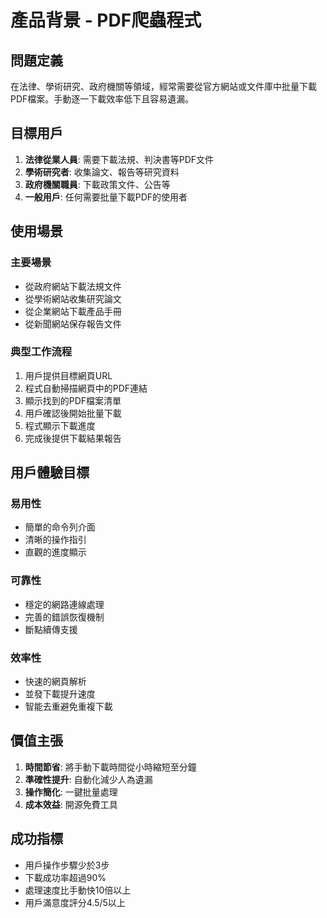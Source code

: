 # 產品背景 - PDF爬蟲程式

## 問題定義
在法律、學術研究、政府機關等領域，經常需要從官方網站或文件庫中批量下載PDF檔案。手動逐一下載效率低下且容易遺漏。

## 目標用戶
1. **法律從業人員**: 需要下載法規、判決書等PDF文件
2. **學術研究者**: 收集論文、報告等研究資料
3. **政府機關職員**: 下載政策文件、公告等
4. **一般用戶**: 任何需要批量下載PDF的使用者

## 使用場景
### 主要場景
- 從政府網站下載法規文件
- 從學術網站收集研究論文
- 從企業網站下載產品手冊
- 從新聞網站保存報告文件

### 典型工作流程
1. 用戶提供目標網頁URL
2. 程式自動掃描網頁中的PDF連結
3. 顯示找到的PDF檔案清單
4. 用戶確認後開始批量下載
5. 程式顯示下載進度
6. 完成後提供下載結果報告

## 用戶體驗目標
### 易用性
- 簡單的命令列介面
- 清晰的操作指引
- 直觀的進度顯示

### 可靠性
- 穩定的網路連線處理
- 完善的錯誤恢復機制
- 斷點續傳支援

### 效率性
- 快速的網頁解析
- 並發下載提升速度
- 智能去重避免重複下載

## 價值主張
1. **時間節省**: 將手動下載時間從小時縮短至分鐘
2. **準確性提升**: 自動化減少人為遺漏
3. **操作簡化**: 一鍵批量處理
4. **成本效益**: 開源免費工具

## 成功指標
- 用戶操作步驟少於3步
- 下載成功率超過90%
- 處理速度比手動快10倍以上
- 用戶滿意度評分4.5/5以上
